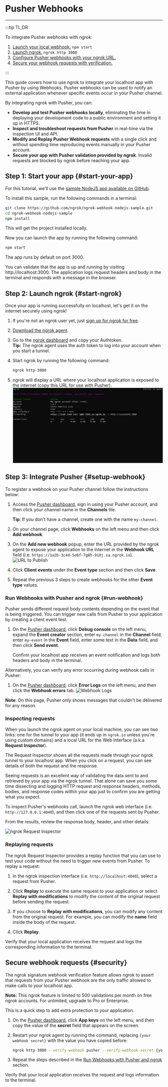 # Pusher Webhooks
------------

:::tip TL;DR

To integrate Pusher webhooks with ngrok:
1. [Launch your local webhook.](#start-your-app) `npm start`
1. [Launch ngrok.](#start-ngrok) `ngrok http 3000`
1. [Configure Pusher webhooks with your ngrok URL.](#setup-webhook)
1. [Secure your webhook requests with verification.](#security)

:::


This guide covers how to use ngrok to integrate your localhost app with Pusher by using Webhooks.
Pusher webhooks can be used to notify an external application whenever specific events occur in your Pusher channel. 

By integrating ngrok with Pusher, you can:

- **Develop and test Pusher webhooks locally**, eliminating the time in deploying your development code to a public environment and setting it up in HTTPS.
- **Inspect and troubleshoot requests from Pusher** in real-time via the inspection UI and API.
- **Modify and Replay Pusher Webhook requests** with a single click and without spending time reproducing events manually in your Pusher account.
- **Secure your app with Pusher validation provided by ngrok**. Invalid requests are blocked by ngrok before reaching your app.


## **Step 1**: Start your app {#start-your-app}

For this tutorial, we'll use the [sample NodeJS app available on GitHub](https://github.com/ngrok/ngrok-webhook-nodejs-sample). 

To install this sample, run the following commands in a terminal:

```bash
git clone https://github.com/ngrok/ngrok-webhook-nodejs-sample.git
cd ngrok-webhook-nodejs-sample
npm install
```

This will get the project installed locally.

Now you can launch the app by running the following command: 

```bash
npm start
```

The app runs by default on port 3000. 

You can validate that the app is up and running by visiting http://localhost:3000. The application logs request headers and body in the terminal and responds with a message in the browser.


## **Step 2**: Launch ngrok {#start-ngrok}

Once your app is running successfully on localhost, let's get it on the internet securely using ngrok! 

1. If you're not an ngrok user yet, just [sign up for ngrok for free](https://ngrok.com/signup).

1. [Download the ngrok agent](https://ngrok.com/download).

1. Go to the [ngrok dashboard](https://dashboard.ngrok.com) and copy your Authtoken. <br />
    **Tip:** The ngrok agent uses the auth token to log into your account when you start a tunnel.
    
1. Start ngrok by running the following command:
    ```bash
    ngrok http 3000
    ```

1. ngrok will display a URL where your localhost application is exposed to the internet (copy this URL for use with Pusher).
    ![ngrok agent running](/img/integrations/launch_ngrok_tunnel.png)


## **Step 3**: Integrate Pusher {#setup-webhook}

To register a webhook on your Pusher channel follow the instructions below:

1. Access the [Pusher dashboard](https://dashboard.pusher.com/), sign in using your Pusher account, and then click your channel name in the **Channels** tile.
    
    **Tip**: If you don't have a channel, create one with the name `my-channel`.

1. On your channel page, click **Webhooks** on the left menu and then click **Add webhook**.

1. On the **Add new webhook** popup, enter the URL provided by the ngrok agent to expose your application to the internet in the **Webhook URL** field (i.e. `https://1a2b-3c4d-5e6f-7g8h-9i0j.sa.ngrok.io`).
    ![URL to Publish](img/ngrok_url_configuration_pusher.png)

1. Click **Client events** under the **Event type** section and then click **Save**.

1. Repeat the previous 3 steps to create webhooks for the other **Event type** values.


### Run Webhooks with Pusher and ngrok {#run-webhook}

Pusher sends different request body contents depending on the event that is being triggered.
You can trigger new calls from Pusher to your application by creating a client event test.

1. On the [Pusher dashboard](https://dashboard.pusher.com/), click **Debug console** on the left menu, expand the **Event creator** section, enter `my-channel` in the **Channel** field, enter `my-event` in the **Event** field, enter some text in the **Data** field, and then click **Send event**.

    Confirm your localhost app receives an event notification and logs both headers and body in the terminal.

Alternatively, you can verify any error occurring during webhook calls in Pusher:

1. On the [Pusher dashboard](https://dashboard.pusher.com/), click **Error Logs** on the left menu, and then click the **Webhook errors** tab.
    ![Webhook Logs](img/ngrok_logs_pusher.png)

**Note**: On this page, Pusher only shows messages that couldn't be delivered for any reason.


### Inspecting requests

When you launch the ngrok agent on your local machine, you can see two links: one for the tunnel to your app (it ends up in `ngrok.io` unless you're using custom domains) and a local URL for the Web Interface (a.k.a **Request Inspector**).

The Request Inspector shows all the requests made through your ngrok tunnel to your localhost app. When you click on a request, you can see details of both the request and the response.

Seeing requests is an excellent way of validating the data sent to and retrieved by your app via the ngrok tunnel. That alone can save you some time dissecting and logging HTTP request and response headers, methods, bodies, and response codes within your app just to confirm you are getting what you expect.

To inspect Pusher's webhooks call, launch the ngrok web interface (i.e. `http://127.0.0.1:4040`), and then click one of the requests sent by Pusher.

From the results, review the response body, header, and other details:

![ngrok Request Inspector](img/ngrok_introspection_pusher_webhooks.png)


### Replaying requests

The ngrok Request Inspector provides a replay function that you can use to test your code without the need to trigger new events from Pusher. To replay a request:

1. In the ngrok inspection interface (i.e. `http://localhost:4040`), select a request from Pusher.

1. Click **Replay** to execute the same request to your application or select **Replay with modifications** to modify the content of the original request before sending the request.

1. If you choose to **Replay with modifications**, you can modify any content from the original request. For example, you can modify the **name** field inside the body of the request.

1. Click **Replay**.

Verify that your local application receives the request and logs the corresponding information to the terminal.


## Secure webhook requests {#security}

The ngrok signature webhook verification feature allows ngrok to assert that requests from your Pusher webhook are the only traffic allowed to make calls to your localhost app.

**Note:** This ngrok feature is limited to 500 validations per month on free ngrok accounts. For unlimited, upgrade to Pro or Enterprise.

This is a quick step to add extra protection to your application.

1. On the [Pusher dashboard](https://dashboard.pusher.com/), click **App keys** on the left menu, and then copy the value of the **secret** field that appears on the screen.

1. Restart your ngrok agent by running the command, replacing `{your webhook secret}` with the value you have copied before:
    ```bash
    ngrok http 3000 --verify-webhook pusher --verify-webhook-secret {your webhook secret}
    ```

1. Repeat the steps described in the [Run Webhooks with Pusher and ngrok](#run-webhook) section.

Verify that your local application receives the request and logs information to the terminal.
